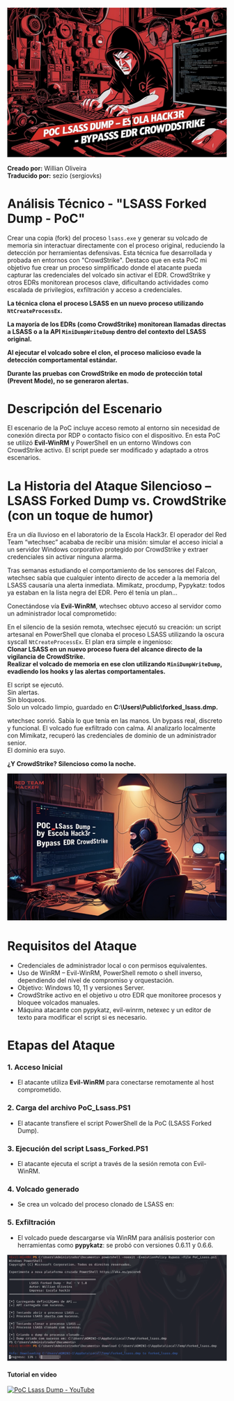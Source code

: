 ![Banner del Proyecto](Assets/Banner.jpg)

**Creado por:** Willian Oliveira  
**Traducido por:** sezio (sergiovks)  

# Análisis Técnico - "LSASS Forked Dump - PoC"

Crear una copia (fork) del proceso `lsass.exe` y generar su volcado de memoria sin interactuar directamente con el proceso original, reduciendo la detección por herramientas defensivas. Esta técnica fue desarrollada y probada en entornos con "CrowdStrike". Destaco que en esta PoC mi objetivo fue crear un proceso simplificado donde el atacante pueda capturar las credenciales del volcado sin activar el EDR. CrowdStrike y otros EDRs monitorean procesos clave, dificultando actividades como escalada de privilegios, exfiltración y acceso a credenciales.

**La técnica clona el proceso LSASS en un nuevo proceso utilizando `NtCreateProcessEx`.**

**La mayoría de los EDRs (como CrowdStrike) monitorean llamadas directas a LSASS o a la API `MiniDumpWriteDump` dentro del contexto del LSASS original.**

**Al ejecutar el volcado sobre el clon, el proceso malicioso evade la detección comportamental estándar.**

**Durante las pruebas con CrowdStrike en modo de protección total (Prevent Mode), no se generaron alertas.**

# Descripción del Escenario

El escenario de la PoC incluye acceso remoto al entorno sin necesidad de conexión directa por RDP o contacto físico con el dispositivo. En esta PoC se utilizó **Evil-WinRM** y PowerShell en un entorno Windows con CrowdStrike activo. El script puede ser modificado y adaptado a otros escenarios.

# La Historia del Ataque Silencioso – LSASS Forked Dump vs. CrowdStrike (con un toque de humor)

Era un día lluvioso en el laboratorio de la Escola Hack3r. El operador del Red Team “wtechsec” acababa de recibir una misión: simular el acceso inicial a un servidor Windows corporativo protegido por CrowdStrike y extraer credenciales sin activar ninguna alarma.

Tras semanas estudiando el comportamiento de los sensores del Falcon, wtechsec sabía que cualquier intento directo de acceder a la memoria del LSASS causaría una alerta inmediata. Mimikatz, procdump, Pypykatz: todos ya estaban en la lista negra del EDR. Pero él tenía un plan...

Conectándose vía **Evil-WinRM**, wtechsec obtuvo acceso al servidor como un administrador local comprometido:

En el silencio de la sesión remota, wtechsec ejecutó su creación: un script artesanal en PowerShell que clonaba el proceso LSASS utilizando la oscura syscall `NtCreateProcessEx`. El plan era simple e ingenioso:  
**Clonar LSASS en un nuevo proceso fuera del alcance directo de la vigilancia de CrowdStrike.**  
**Realizar el volcado de memoria en ese clon utilizando `MiniDumpWriteDump`, evadiendo los hooks y las alertas comportamentales.**

El script se ejecutó.  
Sin alertas.  
Sin bloqueos.  
Solo un volcado limpio, guardado en **C:\Users\Public\forked_lsass.dmp.**

wtechsec sonrió. Sabía lo que tenía en las manos. Un bypass real, discreto y funcional. El volcado fue exfiltrado con calma. Al analizarlo localmente con Mimikatz, recuperó las credenciales de dominio de un administrador senior.  
El dominio era suyo.

**¿Y CrowdStrike? Silencioso como la noche.**

![Banner del Proyecto](Assets/Banner.png)

# Requisitos del Ataque
- Credenciales de administrador local o con permisos equivalentes.
- Uso de WinRM – Evil-WinRM, PowerShell remoto o shell inverso, dependiendo del nivel de compromiso y orquestación.
- Objetivo: Windows 10, 11 y versiones Server.
- CrowdStrike activo en el objetivo u otro EDR que monitoree procesos y bloquee volcados manuales.
- Máquina atacante con pypykatz, evil-winrm, netexec y un editor de texto para modificar el script si es necesario.

# Etapas del Ataque

### 1. Acceso Inicial
- El atacante utiliza **Evil-WinRM** para conectarse remotamente al host comprometido.

### 2. Carga del archivo PoC_Lsass.PS1
- El atacante transfiere el script PowerShell de la PoC (LSASS Forked Dump).

### 3. Ejecución del script Lsass_Forked.PS1
- El atacante ejecuta el script a través de la sesión remota con Evil-WinRM.

### 4. Volcado generado
- Se crea un volcado del proceso clonado de LSASS en:

### 5. Exfiltración
- El volcado puede descargarse vía WinRM para análisis posterior con herramientas como **pypykatz**: se probó con versiones 0.6.11 y 0.6.6.

![Banner del Proyecto](Assets/Ejecución.png)

#### Tutorial en video

[![PoC Lsass Dump - YouTube](https://img.youtube.com/vi/1fABpuAMF-A/hqdefault.jpg)](https://youtu.be/1fABpuAMF-A)
